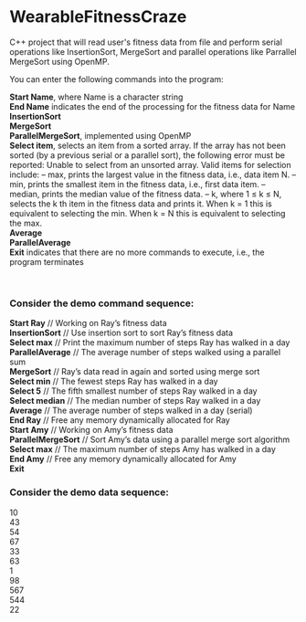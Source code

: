 # WearableFitnessCraze
C++ project that will read user's fitness data from file and perform serial operations like InsertionSort, MergeSort and parallel operations like Parrallel MergeSort using OpenMP.

You can enter the following commands into the program:

<b>Start Name</b>, where Name is a character string</br>
<b>End Name</b> indicates the end of the processing for the fitness data for Name</br>
<b>InsertionSort</b></br>
<b>MergeSort</b></br>
<b>ParallelMergeSort</b>, implemented using OpenMP</br>
<b>Select item</b>, selects an item from a sorted array. If the array has not been sorted (by a previous serial
or a parallel sort), the following error must be reported:
Unable to select from an unsorted array.
Valid items for selection include:
– max, prints the largest value in the fitness data, i.e., data item N.
– min, prints the smallest item in the fitness data, i.e., first data item.
– median, prints the median value of the fitness data.
– k, where 1 ≤ k ≤ N, selects the k
th item in the fitness data and prints it. When k = 1 this is
equivalent to selecting the min. When k = N this is equivalent to selecting the max.</br>
<b>Average</b></br>
<b>ParallelAverage</b></br>
<b>Exit</b> indicates that there are no more commands to execute, i.e., the program terminates</br>

</br>
<h3>Consider the demo command sequence:</h3>
<b>Start Ray</b> // Working on Ray’s fitness data</br>
<b>InsertionSort</b> // Use insertion sort to sort Ray’s fitness data</br>
<b>Select max</b> // Print the maximum number of steps Ray has walked in a day</br>
<b>ParallelAverage</b> // The average number of steps walked using a parallel sum</br>
<b>MergeSort</b> // Ray’s data read in again and sorted using merge sort</br>
<b>Select min</b> // The fewest steps Ray has walked in a day</br>
<b>Select 5</b> // The fifth smallest number of steps Ray walked in a day</br>
<b>Select median</b> // The median number of steps Ray walked in a day</br>
<b>Average</b> // The average number of steps walked in a day (serial)</br>
<b>End Ray</b> // Free any memory dynamically allocated for Ray</br>
<b>Start Amy</b> // Working on Amy’s fitness data</br>
<b>ParallelMergeSort</b> // Sort Amy’s data using a parallel merge sort algorithm</br>
<b>Select max</b> // The maximum number of steps Amy has walked in a day</br>
<b>End Amy</b> // Free any memory dynamically allocated for Amy</br>
<b>Exit</b></br>

<h3>Consider the demo data sequence:</h3>
10</br>
43</br>
54</br>
67</br>
33</br>
63</br>
1</br>
98</br>
567</br>
544</br>
22</br>
